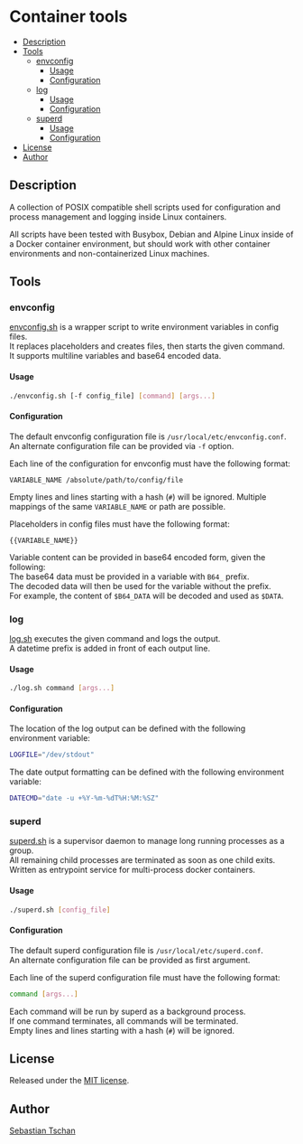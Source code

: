 # Container tools

- [Description](#description)
- [Tools](#tools)
  - [envconfig](#envconfig)
    - [Usage](#usage)
    - [Configuration](#configuration)
  - [log](#log)
    - [Usage](#usage-1)
    - [Configuration](#configuration-1)
  - [superd](#superd)
    - [Usage](#usage-2)
    - [Configuration](#configuration-2)
- [License](#license)
- [Author](#author)

## Description
A collection of POSIX compatible shell scripts used for configuration and
process management and logging inside Linux containers.

All scripts have been tested with Busybox, Debian and Alpine Linux inside
of a Docker container environment, but should work with other container
environments and non-containerized Linux machines.

## Tools

### envconfig
[envconfig.sh](bin/envconfig.sh) is a wrapper script to write environment
variables in config files.  
It replaces placeholders and creates files, then starts the given command.  
It supports multiline variables and base64 encoded data.

#### Usage

```sh
./envconfig.sh [-f config_file] [command] [args...]
```

#### Configuration
The default envconfig configuration file is `/usr/local/etc/envconfig.conf`.  
An alternate configuration file can be provided via `-f` option.  

Each line of the configuration for envconfig must have the following format:

```
VARIABLE_NAME /absolute/path/to/config/file
```

Empty lines and lines starting with a hash (`#`) will be ignored.
Multiple mappings of the same `VARIABLE_NAME` or path are possible.

Placeholders in config files must have the following format:

```
{{VARIABLE_NAME}}
```

Variable content can be provided in base64 encoded form,
given the following:  
The base64 data must be provided in a variable with `B64_` prefix.  
The decoded data will then be used for the variable without the prefix.  
For example, the content of `$B64_DATA` will be decoded and used as `$DATA`.

### log
[log.sh](bin/log.sh) executes the given command and logs the output.  
A datetime prefix is added in front of each output line.

#### Usage

```sh
./log.sh command [args...]
```

#### Configuration
The location of the log output can be defined
with the following environment variable:

```sh
LOGFILE="/dev/stdout"
```

The date output formatting can be defined
with the following environment variable:

```sh
DATECMD="date -u +%Y-%m-%dT%H:%M:%SZ"
```

### superd
[superd.sh](bin/superd.sh) is a supervisor daemon to manage long running
processes as a group.  
All remaining child processes are terminated as soon as one child exits.  
Written as entrypoint service for multi-process docker containers.

#### Usage

```sh
./superd.sh [config_file]
```

#### Configuration
The default superd configuration file is `/usr/local/etc/superd.conf`.  
An alternate configuration file can be provided as first argument.

Each line of the superd configuration file must have the following format:

```sh
command [args...]
```

Each command will be run by superd as a background process.  
If one command terminates, all commands will be terminated.  
Empty lines and lines starting with a hash (`#`) will be ignored.

## License
Released under the [MIT license](http://opensource.org/licenses/MIT).

## Author
[Sebastian Tschan](https://blueimp.net/)
